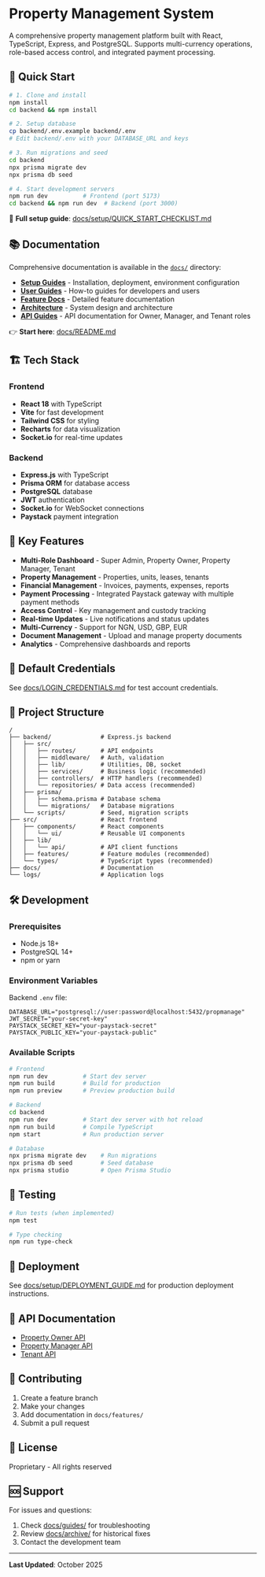# Property Management System

A comprehensive property management platform built with React, TypeScript, Express, and PostgreSQL. Supports multi-currency operations, role-based access control, and integrated payment processing.

## 🚀 Quick Start

```bash
# 1. Clone and install
npm install
cd backend && npm install

# 2. Setup database
cp backend/.env.example backend/.env
# Edit backend/.env with your DATABASE_URL and keys

# 3. Run migrations and seed
cd backend
npx prisma migrate dev
npx prisma db seed

# 4. Start development servers
npm run dev          # Frontend (port 5173)
cd backend && npm run dev  # Backend (port 3000)
```

📖 **Full setup guide**: [docs/setup/QUICK_START_CHECKLIST.md](docs/setup/QUICK_START_CHECKLIST.md)

## 📚 Documentation

Comprehensive documentation is available in the [`docs/`](docs/) directory:

- **[Setup Guides](docs/setup/)** - Installation, deployment, environment configuration
- **[User Guides](docs/guides/)** - How-to guides for developers and users
- **[Feature Docs](docs/features/)** - Detailed feature documentation
- **[Architecture](docs/architecture/)** - System design and architecture
- **[API Guides](docs/)** - API documentation for Owner, Manager, and Tenant roles

👉 **Start here**: [docs/README.md](docs/README.md)

## 🏗️ Tech Stack

### Frontend
- **React 18** with TypeScript
- **Vite** for fast development
- **Tailwind CSS** for styling
- **Recharts** for data visualization
- **Socket.io** for real-time updates

### Backend
- **Express.js** with TypeScript
- **Prisma ORM** for database access
- **PostgreSQL** database
- **JWT** authentication
- **Socket.io** for WebSocket connections
- **Paystack** payment integration

## 🎯 Key Features

- **Multi-Role Dashboard** - Super Admin, Property Owner, Property Manager, Tenant
- **Property Management** - Properties, units, leases, tenants
- **Financial Management** - Invoices, payments, expenses, reports
- **Payment Processing** - Integrated Paystack gateway with multiple payment methods
- **Access Control** - Key management and custody tracking
- **Real-time Updates** - Live notifications and status updates
- **Multi-Currency** - Support for NGN, USD, GBP, EUR
- **Document Management** - Upload and manage property documents
- **Analytics** - Comprehensive dashboards and reports

## 🔐 Default Credentials

See [docs/LOGIN_CREDENTIALS.md](docs/LOGIN_CREDENTIALS.md) for test account credentials.

## 📁 Project Structure

```
/
├── backend/              # Express.js backend
│   ├── src/
│   │   ├── routes/       # API endpoints
│   │   ├── middleware/   # Auth, validation
│   │   ├── lib/          # Utilities, DB, socket
│   │   ├── services/     # Business logic (recommended)
│   │   ├── controllers/  # HTTP handlers (recommended)
│   │   └── repositories/ # Data access (recommended)
│   ├── prisma/
│   │   ├── schema.prisma # Database schema
│   │   └── migrations/   # Database migrations
│   └── scripts/          # Seed, migration scripts
├── src/                  # React frontend
│   ├── components/       # React components
│   │   └── ui/           # Reusable UI components
│   ├── lib/
│   │   └── api/          # API client functions
│   ├── features/         # Feature modules (recommended)
│   └── types/            # TypeScript types (recommended)
├── docs/                 # Documentation
└── logs/                 # Application logs
```

## 🛠️ Development

### Prerequisites
- Node.js 18+
- PostgreSQL 14+
- npm or yarn

### Environment Variables

Backend `.env` file:
```env
DATABASE_URL="postgresql://user:password@localhost:5432/propmanage"
JWT_SECRET="your-secret-key"
PAYSTACK_SECRET_KEY="your-paystack-secret"
PAYSTACK_PUBLIC_KEY="your-paystack-public"
```

### Available Scripts

```bash
# Frontend
npm run dev          # Start dev server
npm run build        # Build for production
npm run preview      # Preview production build

# Backend
cd backend
npm run dev          # Start dev server with hot reload
npm run build        # Compile TypeScript
npm start            # Run production server

# Database
npx prisma migrate dev    # Run migrations
npx prisma db seed        # Seed database
npx prisma studio         # Open Prisma Studio
```

## 🧪 Testing

```bash
# Run tests (when implemented)
npm test

# Type checking
npm run type-check
```

## 🚀 Deployment

See [docs/setup/DEPLOYMENT_GUIDE.md](docs/setup/DEPLOYMENT_GUIDE.md) for production deployment instructions.

## 📝 API Documentation

- [Property Owner API](docs/PROPERTY_OWNER_API_GUIDE.md)
- [Property Manager API](docs/PROPERTY_MANAGER_API_GUIDE.md)
- [Tenant API](docs/TENANT_API_GUIDE.md)

## 🤝 Contributing

1. Create a feature branch
2. Make your changes
3. Add documentation in `docs/features/`
4. Submit a pull request

## 📄 License

Proprietary - All rights reserved

## 🆘 Support

For issues and questions:
1. Check [docs/guides/](docs/guides/) for troubleshooting
2. Review [docs/archive/](docs/archive/) for historical fixes
3. Contact the development team

---

**Last Updated**: October 2025
